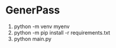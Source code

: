 # GenerPass

1) python -m venv myenv
2) python -m pip install -r requirements.txt
3) python main.py
